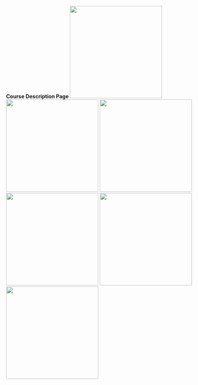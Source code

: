 **Course Description Page**
<img src="https://github.com/rasandilikshana/CourseDiscription/assets/71342393/9463081d-c7e3-424a-8252-665bcabd3bce" width=250>
<img src="https://github.com/rasandilikshana/CourseDiscription/assets/71342393/77de5d8b-c8a2-4fb4-89c0-dd674734d53e" width=250>
<img src="https://github.com/rasandilikshana/CourseDiscription/assets/71342393/598176ac-3965-4eac-9322-bc050a80e0ef" width=250>
<img src="https://github.com/rasandilikshana/CourseDiscription/assets/71342393/8212371c-677e-417b-bb0a-23398f8c471f" width=250>
<img src="https://github.com/rasandilikshana/CourseDiscription/assets/71342393/b187c9d1-2c57-4fb2-a6d9-714c99565324" width=250>
<img src="https://github.com/rasandilikshana/CourseDiscription/assets/71342393/5e8eb8d2-2eec-478c-a39d-34dd4cc6783a" width=250>
